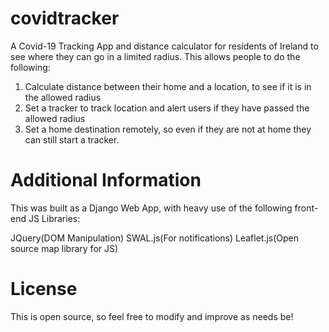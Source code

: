 # covidtracker
A Covid-19 Tracking App and distance calculator for residents of Ireland to see where they can go in a limited radius. This allows people to do the following:

1. Calculate distance between their home and a location, to see if it is in the allowed radius
2. Set a tracker to track location and alert users if they have passed the allowed radius
3. Set a home destination remotely, so even if they are not at home they can still start a tracker.

# Additional Information
This was built as a Django Web App, with heavy use of the following front-end JS Libraries:

JQuery(DOM Manipulation)
SWAL.js(For notifications)
Leaflet.js(Open source map library for JS)

# License
This is open source, so feel free to modify and improve as needs be!

